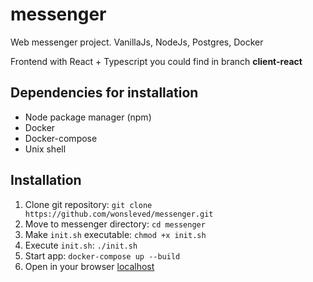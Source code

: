 # messenger
Web messenger project. VanillaJs, NodeJs, Postgres, Docker

Frontend with React + Typescript you could find in branch **client-react**

## Dependencies for installation

- Node package manager (npm)
- Docker
- Docker-compose
- Unix shell

## Installation

1. Clone git repository: `git clone https://github.com/wonsleved/messenger.git`
2. Move to messenger directory: `cd messenger`
3. Make `init.sh` executable: `chmod +x init.sh`
4. Execute `init.sh`: `./init.sh`
5. Start app: `docker-compose up --build`
6. Open in your browser [localhost](http://localhost)

